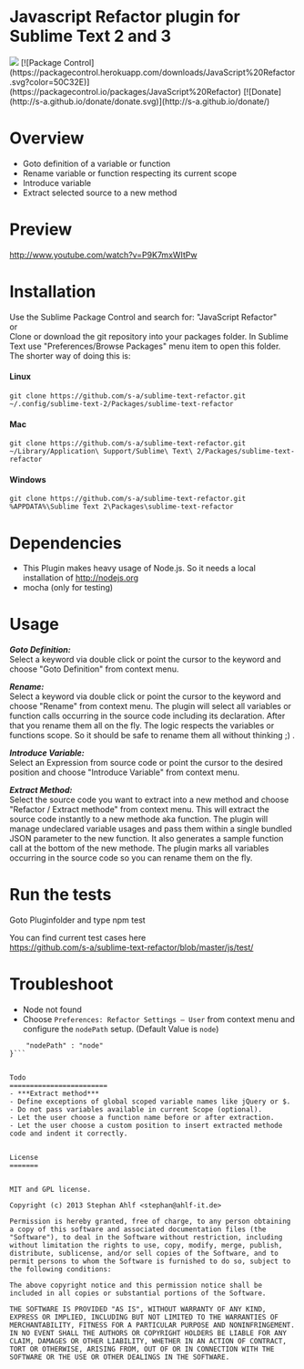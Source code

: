 Javascript Refactor plugin for Sublime Text 2 and 3 
===============================
<img src="https://travis-ci.org/s-a/sublime-text-refactor.png" /> 
[![Package Control](https://packagecontrol.herokuapp.com/downloads/JavaScript%20Refactor.svg?color=50C32E)](https://packagecontrol.io/packages/JavaScript%20Refactor)
[![Donate](http://s-a.github.io/donate/donate.svg)](http://s-a.github.io/donate/)
 
Overview
========

- Goto definition of a variable or function
- Rename variable or function respecting its current scope
- Introduce variable
- Extract selected source to a new method


Preview
========
http://www.youtube.com/watch?v=P9K7mxWItPw  

Installation
============

Use the Sublime Package Control and search for: "JavaScript Refactor"  
or  
Clone or download the git repository into your packages folder. 
In Sublime Text use "Preferences/Browse Packages" menu item to open this folder. 
The shorter way of doing this is: 
#### Linux
`git clone https://github.com/s-a/sublime-text-refactor.git ~/.config/sublime-text-2/Packages/sublime-text-refactor`

#### Mac
`git clone https://github.com/s-a/sublime-text-refactor.git ~/Library/Application\ Support/Sublime\ Text\ 2/Packages/sublime-text-refactor`

#### Windows
`git clone https://github.com/s-a/sublime-text-refactor.git %APPDATA%\Sublime Text 2\Packages\sublime-text-refactor`


Dependencies
============
- This Plugin makes heavy usage of Node.js. So it needs a local installation of http://nodejs.org 
- mocha (only for testing)

Usage
=====

***Goto Definition:***  
Select a keyword via double click or point the cursor to the keyword and choose "Goto Definition" from context menu.

***Rename:***  
Select a keyword via double click or point the cursor to the keyword and choose "Rename" from context menu. The plugin will select all variables or function calls occurring in the source code including its declaration. After that you rename them all on the fly. The logic respects the variables or functions scope. So it should be safe to rename them all without thinking ;) .

***Introduce Variable:***  
Select an Expression from source code or point the cursor to the desired position and choose "Introduce Variable" from context menu. 

***Extract Method:***  
Select the source code you want to extract into a new method and choose "Refactor / Extract methode" from context menu. 
This will extract the source code instantly to a new methode aka function. The plugin will manage undeclared variable usages and pass them within a single bundled JSON parameter to the new function.
It also generates a sample function call at the bottom of the new methode.
The plugin marks all variables occurring in the source code so you can rename them on the fly. 


Run the tests
=============
Goto Pluginfolder and type 
    npm test

You can find current test cases here  
https://github.com/s-a/sublime-text-refactor/blob/master/js/test/


Troubleshoot
============
 * Node not found
  * Choose `Preferences: Refactor Settings – User` from context menu and configure the `nodePath` setup. (Default Value is `node`)  


```{
	"nodePath" : "node"
}```


Todo
========================
- ***Extract method***  
- Define exceptions of global scoped variable names like jQuery or $.
- Do not pass variables available in current Scope (optional).
- Let the user choose a function name before or after extraction.
- Let the user choose a custom position to insert extracted methode code and indent it correctly.


License
=======


MIT and GPL license.

Copyright (c) 2013 Stephan Ahlf <stephan@ahlf-it.de>

Permission is hereby granted, free of charge, to any person obtaining a copy of this software and associated documentation files (the "Software"), to deal in the Software without restriction, including without limitation the rights to use, copy, modify, merge, publish, distribute, sublicense, and/or sell copies of the Software, and to permit persons to whom the Software is furnished to do so, subject to the following conditions:

The above copyright notice and this permission notice shall be included in all copies or substantial portions of the Software.

THE SOFTWARE IS PROVIDED "AS IS", WITHOUT WARRANTY OF ANY KIND, EXPRESS OR IMPLIED, INCLUDING BUT NOT LIMITED TO THE WARRANTIES OF MERCHANTABILITY, FITNESS FOR A PARTICULAR PURPOSE AND NONINFRINGEMENT. IN NO EVENT SHALL THE AUTHORS OR COPYRIGHT HOLDERS BE LIABLE FOR ANY CLAIM, DAMAGES OR OTHER LIABILITY, WHETHER IN AN ACTION OF CONTRACT, TORT OR OTHERWISE, ARISING FROM, OUT OF OR IN CONNECTION WITH THE SOFTWARE OR THE USE OR OTHER DEALINGS IN THE SOFTWARE.
